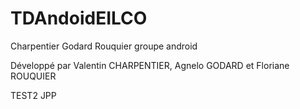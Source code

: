 # TDAndoidEILCO
Charpentier Godard Rouquier groupe android

Développé par Valentin CHARPENTIER, Agnelo GODARD et Floriane ROUQUIER


TEST2 JPP
